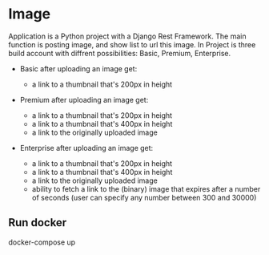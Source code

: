 # Image

Application is a Python project with a Django Rest Framework. 
The main function is posting image, and show list to url this image. 
In Project is three build account with diffrent possibilities: Basic, Premium, Enterprise.

- Basic after uploading an image get:
    -  a link to a thumbnail that's 200px in height

- Premium after uploading an image get:
    - a link to a thumbnail that's 200px in height
    - a link to a thumbnail that's 400px in height
    - a link to the originally uploaded image

- Enterprise after uploading an image get:
    - a link to a thumbnail that's 200px in height
    - a link to a thumbnail that's 400px in height
    - a link to the originally uploaded image
    - ability to fetch a link to the (binary) image that expires after a number of seconds (user can specify any number between 300 and 30000)

## Run docker
docker-compose up

